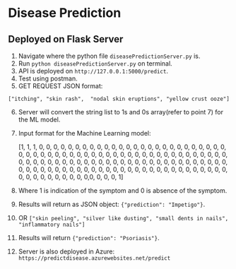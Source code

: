 # Disease Prediction
## Deployed on Flask Server
1.  Navigate where the python file ```diseasePredictionServer.py``` is.
2.  Run ```python diseasePredictionServer.py``` on terminal.
3.  API is deployed on ```http://127.0.0.1:5000/predict```.
4.  Test using postman.
5.  GET REQUEST JSON format:

   ```["itching", "skin rash",  "nodal skin eruptions", "yellow crust ooze"]```

6. Server will convert the string list to 1s and 0s array(refer to point 7) for the ML model.
7. Input format for the Machine Learning model:

   [1, 1, 1, 0, 0, 0, 0, 0, 0, 0, 0, 0, 0, 0, 0, 0, 0, 0, 0, 0, 0, 0,
       0, 0, 0, 0, 0, 0, 0, 0, 0, 0, 0, 0, 0, 0, 0, 0, 0, 0, 0, 0, 0, 0,
       0, 0, 0, 0, 0, 0, 0, 0, 0, 0, 0, 0, 0, 0, 0, 0, 0, 0, 0, 0, 0, 0,
       0, 0, 0, 0, 0, 0, 0, 0, 0, 0, 0, 0, 0, 0, 0, 0, 0, 0, 0, 0, 0, 0,
       0, 0, 0, 0, 0, 0, 0, 0, 0, 0, 0, 0, 0, 0, 0, 0, 0, 0, 0, 0, 0, 0,
       0, 0, 0, 0, 0, 0, 0, 0, 0, 0, 0, 0, 0, 0, 0, 0,0, 0, 0, 0, 1]
  
8. Where 1 is indication of the symptom and 0 is absence of the symptom.
9. Results will return as JSON object: ```{"prediction": "Impetigo"}```.
10. OR ```["skin peeling", "silver like dusting", "small dents in nails", "inflammatory nails"]```
11. Results will return ```{"prediction": "Psoriasis"}```.
12. Server is also deployed in Azure: ```https://predictdisease.azurewebsites.net/predict```
  
